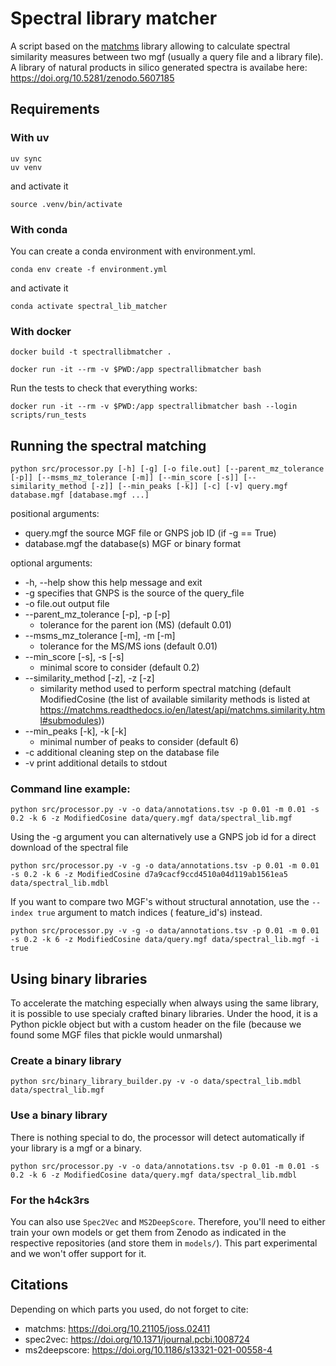 # Spectral library matcher

A script based on the [matchms](https://github.com/matchms/matchms) library allowing to calculate spectral similarity
measures between two mgf (usually a query file and a library file).
A library of natural products in silico generated spectra is availabe here: <https://doi.org/10.5281/zenodo.5607185>

## Requirements

### With uv

```shell
uv sync
uv venv
```

and activate it

```shell
source .venv/bin/activate
```

### With conda

You can create a conda environment with environment.yml.

```shell
conda env create -f environment.yml
```

and activate it

```shell
conda activate spectral_lib_matcher
```

### With docker

```shell
docker build -t spectrallibmatcher .
```

```shell
docker run -it --rm -v $PWD:/app spectrallibmatcher bash
```

Run the tests to check that everything works:

```shell
docker run -it --rm -v $PWD:/app spectrallibmatcher bash --login scripts/run_tests
```

## Running the spectral matching

```
python src/processor.py [-h] [-g] [-o file.out] [--parent_mz_tolerance [-p]] [--msms_mz_tolerance [-m]] [--min_score [-s]] [--similarity_method [-z]] [--min_peaks [-k]] [-c] [-v] query.mgf database.mgf [database.mgf ...]
```

positional arguments:

* query.mgf the source MGF file or GNPS job ID (if -g == True)
* database.mgf the database(s) MGF or binary format

optional arguments:

* -h, --help show this help message and exit
* -g specifies that GNPS is the source of the query_file
* -o file.out output file
* --parent_mz_tolerance [-p], -p [-p]
    * tolerance for the parent ion (MS) (default 0.01)
* --msms_mz_tolerance [-m], -m [-m]
    * tolerance for the MS/MS ions (default 0.01)
* --min_score [-s], -s [-s]
    * minimal score to consider (default 0.2)
* --similarity_method [-z], -z [-z]
    * similarity method used to perform spectral matching (default ModifiedCosine (the list of available similarity
      methods is listed at <https://matchms.readthedocs.io/en/latest/api/matchms.similarity.html#submodules>))
* --min_peaks [-k], -k [-k]
    * minimal number of peaks to consider (default 6)
* -c additional cleaning step on the database file
* -v print additional details to stdout

### Command line example:

```shell
python src/processor.py -v -o data/annotations.tsv -p 0.01 -m 0.01 -s 0.2 -k 6 -z ModifiedCosine data/query.mgf data/spectral_lib.mgf 
```

Using the -g argument you can alternatively use a GNPS job id for a direct download of the spectral file

```shell
python src/processor.py -v -g -o data/annotations.tsv -p 0.01 -m 0.01 -s 0.2 -k 6 -z ModifiedCosine d7a9cacf9ccd4510a04d119ab1561ea5 data/spectral_lib.mdbl 
```

If you want to compare two MGF's without structural annotation, use the `--index true` argument to match indices (
feature_id's) instead.

```shell
python src/processor.py -v -g -o data/annotations.tsv -p 0.01 -m 0.01 -s 0.2 -k 6 -z ModifiedCosine data/query.mgf data/spectral_lib.mgf -i true
```

## Using binary libraries

To accelerate the matching especially when always using the same library, it is possible to use specialy crafted binary
libraries. Under the hood, it is a Python pickle object but with a custom header on the file (because we found some MGF
files that pickle would unmarshal)

### Create a binary library

```shell
python src/binary_library_builder.py -v -o data/spectral_lib.mdbl data/spectral_lib.mgf
```

### Use a binary library

There is nothing special to do, the processor will detect automatically if your library is a mgf or a binary.

```shell
python src/processor.py -v -o data/annotations.tsv -p 0.01 -m 0.01 -s 0.2 -k 6 -z ModifiedCosine data/query.mgf data/spectral_lib.mdbl
```

### For the h4ck3rs

You can also use `Spec2Vec` and `MS2DeepScore`.
Therefore, you'll need to either train your own models or get them from Zenodo as indicated in the respective
repositories (and store them in `models/`).
This part experimental and we won't offer support for it.

## Citations

Depending on which parts you used, do not forget to cite:

- matchms: https://doi.org/10.21105/joss.02411
- spec2vec: https://doi.org/10.1371/journal.pcbi.1008724
- ms2deepscore: https://doi.org/10.1186/s13321-021-00558-4
